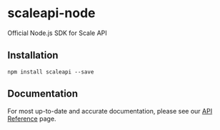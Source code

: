 # scaleapi-node
Official Node.js SDK for Scale API

## Installation

`npm install scaleapi --save`

## Documentation
For most up-to-date and accurate documentation, please see our [API Reference](https://scale.com/docs) page.
